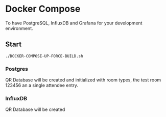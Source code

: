 # Docker Compose

To have PostgreSQL, InfluxDB and Grafana for your development environment.

## Start

`./DOCKER-COMPOSE-UP-FORCE-BUILD.sh`

### Postgres

QR Database will be created and initialized with room types, the test room 123456 an a single attendee entry.

### InfluxDB

QR Database will be created
